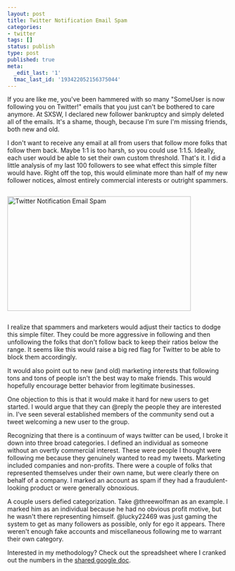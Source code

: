 ```yaml
---
layout: post
title: Twitter Notification Email Spam
categories:
- twitter
tags: []
status: publish
type: post
published: true
meta:
  _edit_last: '1'
  tmac_last_id: '193422052156375044'
---
```


If you are like me, you've been hammered with so many "SomeUser is now following you on Twitter!" emails that you just can't be bothered to care anymore. At SXSW, I declared new follower bankruptcy and simply deleted all of the emails. It's a shame, though, because I'm sure I'm missing friends, both new and old.

I don't want to receive any email at all from users that follow more folks that follow them back. Maybe 1:1 is too harsh, so you could use 1:1.5. Ideally, each user would be able to set their own custom threshold. That's it. I did a little analysis of my last 100 followers to see what effect this simple filter would have. Right off the top, this would eliminate more than half of my new follower notices, almost entirely commercial interests or outright spammers.

<img class="alignnone size-full wp-image-9" style="border: 0pt none; padding: 14px 0;" title="Twitter Notification Email Spam" src="http://skinnywhitegirl.com/blog/wp-content/uploads/2009/06/twitter_follower_chart.gif" alt="Twitter Notification Email Spam" width="417" height="260" />

I realize that spammers and marketers would adjust their tactics to dodge this simple filter. They could be more aggressive in following and then unfollowing the folks that don't follow back to keep their ratios below the range. It seems like this would raise a big red flag for Twitter to be able to block them accordingly.

It would also point out to new (and old) marketing interests that following tons and tons of people isn't the best way to make friends. This would hopefully encourage better behavior from legitimate businesses.

One objection to this is that it would make it hard for new users to get started. I would argue that they can @reply the people they are interested in. I've seen several established members of the community send out a tweet welcoming a new user to the group.

Recognizing that there is a continuum of ways twitter can be used, I broke it down into three broad categories. I defined an individual as someone without an overtly commercial interest. These were people I thought were following me because they genuinely wanted to read my tweets. Marketing included companies and non-profits. There were a couple of folks that represented themselves under their own name, but were clearly there on behalf of a company. I marked an account as spam if they had a fraudulent-looking product or were generally obnoxious.

A couple users defied categorization. Take @threewolfman as an example. I marked him as an individual because he had no obvious profit motive, but he wasn't there representing himself. @lucky22469 was just gaming the system to get as many followers as possible, only for ego it appears. There weren't enough fake accounts and miscellaneous following me to warrant their own category.

Interested in my methodology? Check out the spreadsheet where I cranked out the numbers in the <a title="Twitter Notification Email Spam doc" href="http://spreadsheets.google.com/ccc?key=rJ_e8hoDrVfcONUvLsf3Lxw" target="_blank">shared google doc</a>.
